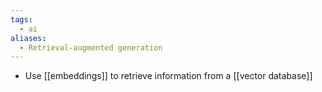 ```yaml
---
tags:
  - ai
aliases:
  - Retrieval-augmented generation
---
```

- Use [[embeddings]] to retrieve information from a [[vector database]]